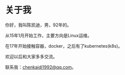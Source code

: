 # 关于我

你好，我叫陈凯迪，男，92年的。

从15年1月开始工作，主要方向是Linux运维。

在17年开始接触容器，docker，之后有了kubernetes\(k8s\)。

欢迎以后和大家多多交流。

联系我：chenkaidi1992@qq.com。


